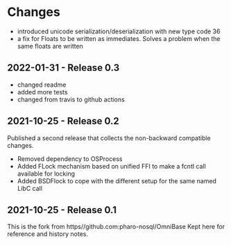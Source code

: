 Changes
=======


- introduced unicode serialization/deserialization with new type code 36
- a fix for Floats to be written as immediates. Solves a problem when the same floats are written

2022-01-31 - Release 0.3
------------------------

- changed readme 
- added more tests
- changed from travis to github actions

2021-10-25 - Release 0.2
------------------------

Published a second release that collects the non-backward compatible changes.

- Removed dependency to OSProcess
- Added FLock mechanism based on unified FFI to make a fcntl call available for locking
- Added BSDFlock to cope with the different setup for the same named LibC call

2021-10-25 - Release 0.1
------------------------

This is the fork from https//github.com:pharo-nosql/OmniBase Kept here for reference and history notes.
